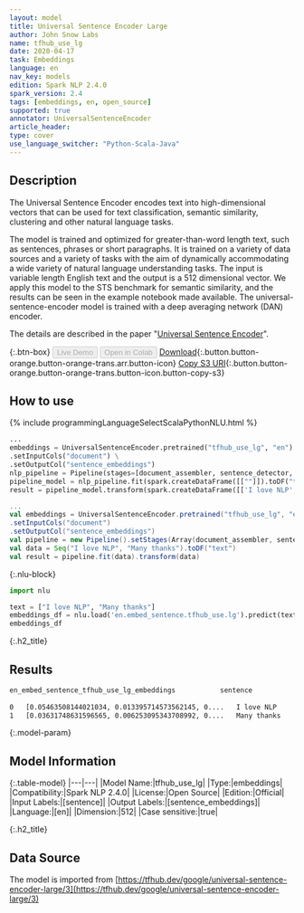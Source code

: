 ```yaml
---
layout: model
title: Universal Sentence Encoder Large
author: John Snow Labs
name: tfhub_use_lg
date: 2020-04-17
task: Embeddings
language: en
nav_key: models
edition: Spark NLP 2.4.0
spark_version: 2.4
tags: [embeddings, en, open_source]
supported: true
annotator: UniversalSentenceEncoder
article_header:
type: cover
use_language_switcher: "Python-Scala-Java"
---
```


## Description
The Universal Sentence Encoder encodes text into high-dimensional vectors that can be used for text classification, semantic similarity, clustering and other natural language tasks.

The model is trained and optimized for greater-than-word length text, such as sentences, phrases or short paragraphs. It is trained on a variety of data sources and a variety of tasks with the aim of dynamically accommodating a wide variety of natural language understanding tasks. The input is variable length English text and the output is a 512 dimensional vector. We apply this model to the STS benchmark for semantic similarity, and the results can be seen in the example notebook made available. The universal-sentence-encoder model is trained with a deep averaging network (DAN) encoder.

The details are described in the paper "[Universal Sentence Encoder](https://arxiv.org/abs/1803.11175)".

{:.btn-box}
<button class="button button-orange" disabled>Live Demo</button>
<button class="button button-orange" disabled>Open in Colab</button>
[Download](https://s3.amazonaws.com/auxdata.johnsnowlabs.com/public/models/tfhub_use_lg_en_2.4.0_2.4_1587136993894.zip){:.button.button-orange.button-orange-trans.arr.button-icon}
[Copy S3 URI](s3://auxdata.johnsnowlabs.com/public/models/tfhub_use_lg_en_2.4.0_2.4_1587136993894.zip){:.button.button-orange.button-orange-trans.button-icon.button-copy-s3}

## How to use

<div class="tabs-box" markdown="1">

{% include programmingLanguageSelectScalaPythonNLU.html %}

```python
...
embeddings = UniversalSentenceEncoder.pretrained("tfhub_use_lg", "en") \
.setInputCols("document") \
.setOutputCol("sentence_embeddings")
nlp_pipeline = Pipeline(stages=[document_assembler, sentence_detector, embeddings])
pipeline_model = nlp_pipeline.fit(spark.createDataFrame([[""]]).toDF("text"))
result = pipeline_model.transform(spark.createDataFrame([['I love NLP', 'Many thanks']], ["text"]))
```

```scala
...
val embeddings = UniversalSentenceEncoder.pretrained("tfhub_use_lg", "en")
.setInputCols("document")
.setOutputCol("sentence_embeddings")
val pipeline = new Pipeline().setStages(Array(document_assembler, sentence_detector, embeddings))
val data = Seq("I love NLP", "Many thanks").toDF("text")
val result = pipeline.fit(data).transform(data)
```

{:.nlu-block}
```python
import nlu

text = ["I love NLP", "Many thanks"]
embeddings_df = nlu.load('en.embed_sentence.tfhub_use.lg').predict(text, output_level='sentence')
embeddings_df
```

</div>

{:.h2_title}
## Results
```bash
en_embed_sentence_tfhub_use_lg_embeddings	        sentence
		
0	[0.05463508144021034, 0.013395714573562145, 0....	I love NLP
1	[0.03631748631596565, 0.006253095343708992, 0....	Many thanks
```

{:.model-param}
## Model Information

{:.table-model}
|---|---|
|Model Name:|tfhub_use_lg|
|Type:|embeddings|
|Compatibility:|Spark NLP 2.4.0|
|License:|Open Source|
|Edition:|Official|
|Input Labels:|[sentence]|
|Output Labels:|[sentence_embeddings]|
|Language:|[en]|
|Dimension:|512|
|Case sensitive:|true|


{:.h2_title}
## Data Source
The model is imported from [https://tfhub.dev/google/universal-sentence-encoder-large/3](https://tfhub.dev/google/universal-sentence-encoder-large/3)
